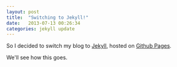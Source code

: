```yaml
---
layout: post
title:  "Switching to Jekyll!"
date:   2013-07-13 00:26:34
categories: jekyll update
---
```


So I decided to switch my blog to [Jekyll](http://jekyllrb.com/), hosted on [Github Pages](http://pages.github.com/).

We'll see how this goes. 